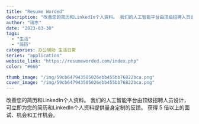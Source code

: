 ```yaml
---
title: "Resume Worded"
description: "改善您的简历和LinkedIn个人资料。 我们的人工智能平台由顶级招聘人员设计，可立即为您的简历和LinkedIn个人资"
author: "瑞东"
date: "2023-03-30"
tags:
  - "生活"
  - "简历"
categories: 办公辅助 生活日常
series: "application"
website_link: "https://resumeworded.com/index.php"
color: "#666"

thumb_image: "/img/59cb647943505026ebb455bb76822bca.png"
cover_image: "/img/59cb647943505026ebb455bb76822bca.png"
---
```


改善您的简历和LinkedIn个人资料。 我们的人工智能平台由顶级招聘人员设计，可立即为您的简历和LinkedIn个人资料提供量身定制的反馈。 获得 5 倍以上的面试、机会和工作机会。